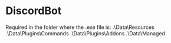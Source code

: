 # DiscordBot

Required in the folder where the .exe file is:
.\Data\Resources
.\Data\Plugins\Commands
.\Data\Plugins\Addons
.\Data\Managed
